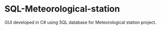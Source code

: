 # SQL-Meteorological-station

GUI developed in C# using SQL database for Meteorological station project.
